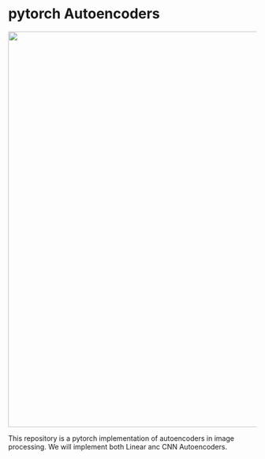 # pytorch Autoencoders

<div align="center">
       <img src="../assets/img/pytorch.png" width="800px"> </div>

This repository is a pytorch implementation of autoencoders in image processing. We will implement both Linear anc CNN Autoencoders.
